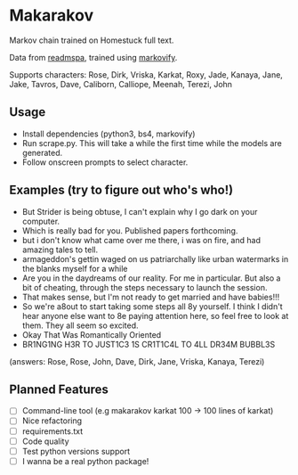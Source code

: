 # Makarakov
Markov chain trained on Homestuck full text.

Data from [readmspa](http://readmspa.org/search/search=6.html), trained using [markovify](https://github.com/jsvine/markovify).

Supports characters: Rose, Dirk, Vriska, Karkat, Roxy, Jade, Kanaya, Jane, Jake, Tavros, Dave, Caliborn, Calliope, Meenah, Terezi, John


## Usage
* Install dependencies (python3, bs4, markovify)
* Run scrape.py. This will take a while the first time while the models are generated. 
* Follow onscreen prompts to select character.


## Examples (try to figure out who's who!)
* But Strider is being obtuse, I can't explain why I go dark on your computer.
* Which is really bad for you. Published papers forthcoming.
* but i don't know what came over me there, i was on fire, and had amazing tales to tell.
* armageddon's gettin waged on us patriarchally like urban watermarks in the blanks myself for a while
* Are you in the daydreams of our reality. For me in particular. But also a bit of cheating, through the steps necessary to launch the session.
* That makes sense, but I'm not ready to get married and have babies!!!
* So we're a8out to start taking some steps all 8y yourself. I think I didn't hear anyone else want to 8e paying attention here, so feel free to look at them. They all seem so excited.
* Okay That Was Romantically Oriented
* BR1NG1NG H3R TO JUST1C3 1S CR1T1C4L TO 4LL DR34M BUBBL3S


(answers: Rose, Rose, John, Dave, Dirk, Jane, Vriska, Kanaya, Terezi)



## Planned Features
- [ ] Command-line tool (e.g makarakov karkat 100 -> 100 lines of karkat)
- [ ] Nice refactoring
- [ ] requirements.txt
- [ ] Code quality
- [ ] Test python versions support
- [ ] I wanna be a real python package!
